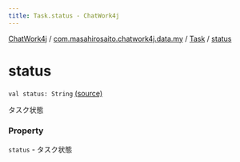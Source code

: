 ```yaml
---
title: Task.status - ChatWork4j
---
```


[ChatWork4j](../../index.md) / [com.masahirosaito.chatwork4j.data.my](../index.md) / [Task](index.md) / [status](.)

# status

`val status: String` [(source)](https://github.com/MasahiroSaito/ChatWork4j/tree/master/src/main/kotlin/com/masahirosaito/chatwork4j/data/my/Task.kt#L21)

タスク状態

### Property

`status` - タスク状態